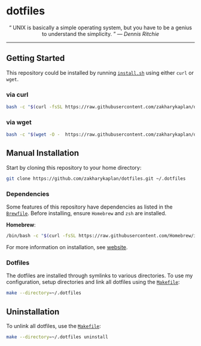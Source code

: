 # dotfiles

<p align="center">
  <q>
    UNIX is basically a simple operating system, but you have to be a genius to
    understand the simplicity.
  </q>
  &mdash;
  <i>
    Dennis Ritchie
  </i>
</p>

---

## Getting Started

This repository could be installed by running [`install.sh`](tools/install.sh) using either `curl` or `wget`.

### via curl

```sh
bash -c "$(curl -fsSL https://raw.githubusercontent.com/zakharykaplan/dotfiles/master/tools/install.sh)"
```

### via wget

```sh
bash -c "$(wget -O -  https://raw.githubusercontent.com/zakharykaplan/dotfiles/master/tools/install.sh)"
```

## Manual Installation

Start by cloning this repository to your home directory:

```sh
git clone https://github.com/zakharykaplan/dotfiles.git ~/.dotfiles
```

### Dependencies

Some features of this repository have dependencies as listed in the [`Brewfile`](tools/Brewfile). Before installing, ensure `Homebrew` and `zsh` are installed.

**Homebrew**:

```sh
/bin/bash -c "$(curl -fsSL https://raw.githubusercontent.com/Homebrew/install/HEAD/install.sh)"
```

For more information on installation, see [website](https://brew.sh).

### Dotfiles

The dotfiles are installed through symlinks to various directories. To use my configuration, setup  directories and link all dotfiles using the [`Makefile`](Makefile):

```sh
make --directory=~/.dotfiles
```

## Uninstallation

To unlink all dotfiles, use the [`Makefile`](Makefile):

```sh
make --directory=~/.dotfiles uninstall
```
